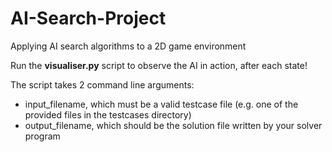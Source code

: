 # AI-Search-Project
Applying AI search algorithms to a 2D game environment

Run the **visualiser.py** script to observe the AI in action, after each state!

The script takes 2 command line arguments:
- input_filename, which must be a valid testcase file (e.g. one of the provided files in the testcases directory)
- output_filename, which should be the solution file written by your solver program
